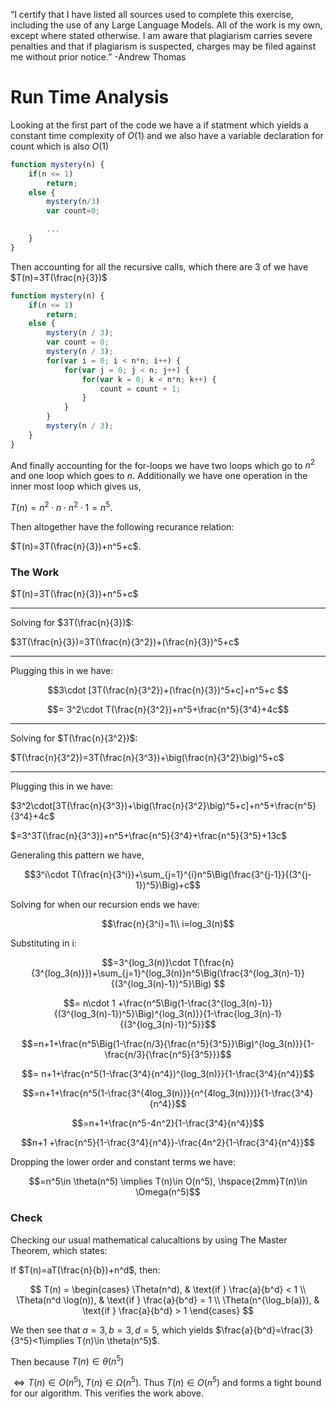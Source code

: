 “I certify that I have listed all sources used to complete this exercise, including the use
of any Large Language Models. All of the work is my own, except where stated
otherwise. I am aware that plagiarism carries severe penalties and that if plagiarism is
suspected, charges may be filed against me without prior notice.”
-Andrew Thomas
# Run Time Analysis

Looking at the first part of the code we have a if statment which yields a constant time complexity of $O(1)$ and we also have a variable declaration for count which is also $O(1)$
```Javascript
function mystery(n) {
    if(n <= 1)
        return;
    else {
        mystery(n/3)
        var count=0;

        ...
    }
}


```

Then accounting for all the recursive calls, which there are 3 of we have $T(n)=3T(\frac{n}{3})$

```Javascript
function mystery(n) {
    if(n <= 1)
        return;
    else {
        mystery(n / 3);
        var count = 0;
        mystery(n / 3);
        for(var i = 0; i < n*n; i++) {
            for(var j = 0; j < n; j++) {
                for(var k = 0; k < n*n; k++) {
                    count = count + 1;
                }
            }
        }
        mystery(n / 3);
    }
}
```
And finally accounting for the for-loops we have two loops which go to $n^2$ and one loop which goes to $n$. Additionally we have one operation in the inner most loop which gives us,

$T(n)=n^2\cdot n\cdot n^2\cdot1=n^5$. 

Then altogether have the following recurance relation:

$T(n)=3T(\frac{n}{3})+n^5+c$.

### The Work
$T(n)=3T(\frac{n}{3})+n^5+c$

--------------------
Solving for $3T(\frac{n}{3})$:

$3T(\frac{n}{3})=3T(\frac{n}{3^2})+(\frac{n}{3})^5+c$

---
Plugging this in we have:

$$3\cdot [3T(\frac{n}{3^2})+(\frac{n}{3})^5+c]+n^5+c
  $$

$$= 3^2\cdot T(\frac{n}{3^2})+n^5+\frac{n^5}{3^4}+4c$$

---
Solving for $T(\frac{n}{3^2})$:

$T(\frac{n}{3^2})=3T(\frac{n}{3^3})+\big(\frac{n}{3^2}\big)^5+c$

---

Plugging this in we have:

$3^2\cdot[3T(\frac{n}{3^3})+\big(\frac{n}{3^2}\big)^5+c]+n^5+\frac{n^5}{3^4}+4c$

$=3^3T(\frac{n}{3^3})+n^5+\frac{n^5}{3^4}+\frac{n^5}{3^5}+13c$

Generaling this pattern we have,

$$3^i\cdot T(\frac{n}{3^i})+\sum_{j=1}^{i}n^5\Big(\frac{3^{j-1}}{(3^{j-1})^5}\Big)+c$$

Solving for when our recursion ends we have:

$$\frac{n}{3^i}=1\\
i=log_3(n)$$

Substituting in i:

$$=3^{log_3(n)}\cdot T(\frac{n}{3^{log_3(n)}})+\sum_{j=1}^{log_3(n)}n^5\Big(\frac{3^{log_3(n)-1}}{(3^{log_3(n)-1})^5}\Big) $$

$$= n\cdot 1 +\frac{n^5\Big(1-\frac{3^{log_3(n)-1}}{(3^{log_3(n)-1})^5}\Big)^{log_3(n)}}{1-\frac{log_3(n)-1}{(3^{log_3(n)-1})^5}}$$

$$=n+1+\frac{n^5\Big(1-\frac{n/3}{\frac{n^5}{3^5}}\Big)^{log_3(n)}}{1-\frac{n/3}{\frac{n^5}{3^5}}}$$

$$=
n+1+\frac{n^5(1-\frac{3^4}{n^4})^{log_3(n)}}{1-\frac{3^4}{n^4}}$$

$$=n+1+\frac{n^5(1-\frac{3^{4log_3(n)}}{n^{4log_3(n)}})}{1-\frac{3^4}{n^4}}$$

$$=n+1+\frac{n^5-4n^2}{1-\frac{3^4}{n^4}}$$

$$n+1 +\frac{n^5}{1-\frac{3^4}{n^4}}-\frac{4n^2}{1-\frac{3^4}{n^4}}$$

Dropping the lower order and constant terms we have:

$$=n^5\in \theta(n^5) \implies T(n)\in O(n^5), \hspace{2mm}T(n)\in \Omega(n^5)$$



### Check

Checking our usual mathematical calucaltions by using The Master Theorem, which states:

If $T(n)=aT(\frac{n}{b})+n^d$, then:

$$
T(n) =
\begin{cases} 
\Theta(n^d), & \text{if } \frac{a}{b^d} < 1 \\ 
\Theta(n^d \log(n)), & \text{if } \frac{a}{b^d} = 1 \\ 
\Theta(n^{\log_b(a)}), & \text{if } \frac{a}{b^d} > 1 
\end{cases}
$$

 

We then see that $a=3,b=3,d=5$, which yields $\frac{a}{b^d}=\frac{3}{3^5}<1\implies T(n)\in \theta(n^5)$.

Then because $T(n)\in \theta(n^5)$

$\Longleftrightarrow T(n)\in O(n^5),T(n)\in \Omega(n^5)$.
Thus $T(n)\in O(n^5)$ and forms a tight bound for our algorithm. This verifies the work above.
